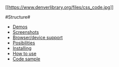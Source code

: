 [[https://www.denverlibrary.org/files/css_code.jpg]]

#Structure#
* [Demos](https://github.com/WebArtWork/ngImgHandler/wiki/Demos)
* [Screenshots](https://github.com/WebArtWork/ngImgHandler/wiki/Screenshots)
* [Browser/device support](https://github.com/WebArtWork/ngImgHandler/wiki/Browser-device-support)
* [Posibilities](https://github.com/WebArtWork/ngImgHandler/wiki/Options)
* [Installing](https://github.com/WebArtWork/ngImgHandler/wiki/Installing)
* [How to use](https://github.com/WebArtWork/ngImgHandler/wiki/How-to-use)
* [Code sample](https://github.com/WebArtWork/ngImgHandler/wiki/Code-sample)